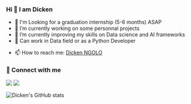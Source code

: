 ### Hi  👋 I am Dicken
<!--
**D-kn/D-kn** is a ✨ _special_ ✨ repository because its `README.md` (this file) appears on your GitHub profile.

Here are some ideas to get you started: -->
- 🎯 I'm Looking for a graduation internship (5-6 months) ASAP
- 🔭 I’m currently working on some personnal projects 
- 🌱 I’m currently improving my skills on Data science and AI frameworks
- 💬 Can work in Data field or as a Python Developer
<!-- - 👯 I’m looking to collaborate on ... -->
<!-- - 🤔 I’m looking for help with ... -->
<!-- - 💬 Ask me about ... -->
- 📫 How to reach me: <a href="mailto:dickenmoungala@gmail.com">Dicken NGOLO</a>
<!-- - 😄 Pronouns: ... -->
<!-- - ⚡ Fun fact: ... -->

### 📡 Connect with me <br>

<a href="https://www.linkedin.com/in/d-kn/"><img src="https://img.icons8.com/color/76/000000/linkedin.png"/></a>
<a href="https://www.facebook.com/rolvy.ngolomoungala"><img src="https://img.icons8.com/fluency/72/000000/facebook-new.png"/></a><br>

<!-- ![Anurag's GitHub stats](https://github-readme-stats.vercel.app/api?username=anuraghazra&show_icons=true&theme=radical) -->
<!-- [![Top Langs](https://github-readme-stats.vercel.app/api/top-langs/?username=D-kn)](https://github.com/D-kn/github-readme-stats) -->
<!-- [![Top Langs](https://github-readme-stats.vercel.app/api/top-langs/?username=D-kn&show_icons=true&theme=radical) -->

![Dicken's GitHub stats](https://github-readme-stats.vercel.app/api?username=D-kn&show_icons=true)







 
